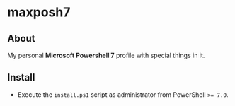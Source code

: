 # maxposh7

## About
My personal **Microsoft Powershell 7** profile with special things in it.

## Install
- Execute the `install.ps1` script as administrator from PowerShell `>= 7.0`.
